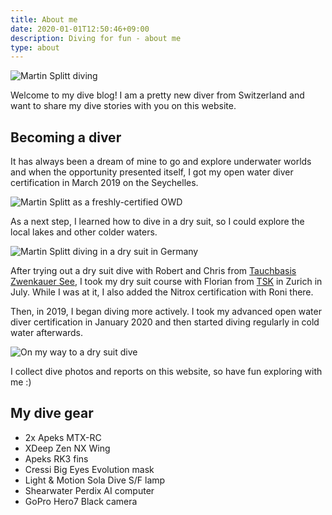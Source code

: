```yaml
---
title: About me
date: 2020-01-01T12:50:46+09:00
description: Diving for fun - about me
type: about
---
```


![Martin Splitt diving](/logo.png)

Welcome to my dive blog! I am a pretty new diver from Switzerland and want to share my dive stories with you on this website.

## Becoming a diver

It has always been a dream of mine to go and explore underwater worlds and when the opportunity presented itself, I got my open water diver certification in March 2019 on the Seychelles.

![Martin Splitt as a freshly-certified OWD](/img/about/freshly-certified-owd.jpg)

As a next step, I learned how to dive in a dry suit, so I could explore the local lakes and other colder waters.

![Martin Splitt diving in a dry suit in Germany](/img/about/dry-suit-diving.jpg)

After trying out a dry suit dive with Robert and Chris from [Tauchbasis Zwenkauer See](https://tauchbasis-zwenkauer-see.de/), I took my dry suit course with Florian from <a href="https://tsk.ch">TSK</a> in Zurich in July. While I was at it, I also added the Nitrox certification with Roni there.

Then, in 2019, I began diving more actively. I took my advanced open water diver certification in January 2020 and then started diving regularly in cold water afterwards.

![On my way to a dry suit dive](/img/about/on-my-way-to-a-dry-suit-dive.jpg)

I collect dive photos and reports on this website, so have fun exploring with me :)

## My dive gear

- 2x Apeks MTX-RC
- XDeep Zen NX Wing
- Apeks RK3 fins
- Cressi Big Eyes Evolution mask
- Light &amp; Motion Sola Dive S/F lamp
- Shearwater Perdix AI computer
- GoPro Hero7 Black camera
